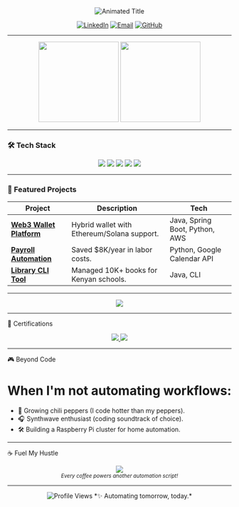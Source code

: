 <!-- Header with Animated Title and Badges -->
<div align="center">
  <img src="https://readme-typing-svg.demolab.com?font=Roboto+Slab&size=30&duration=4000&pause=1000&color=00F7FF&center=true&vCenter=true&width=500&lines=Hi+👋,+I'm+Lazarus+Magwaro;Full-Stack+Dev+%26+Automation+Pro;AWS+%7C+Java+%7C+Python+%7C+Web3" alt="Animated Title" />
  
  <!-- Social Badges -->
  [![LinkedIn](https://img.shields.io/badge/LinkedIn-Lazarus_Magwaro-00F7FF?style=flat&logo=linkedin)](https://linkedin.com/in/lazarus-magwaro-0067b333a)
  [![Email](https://img.shields.io/badge/Email-evanogero1%40gmail.com-FF00FF?style=flat&logo=gmail)](mailto:evanogero1@gmail.com)
  [![GitHub](https://img.shields.io/badge/Portfolio-GitHub-00F7FF?style=flat&logo=github)](https://github.com/Evan620?tab=repositories)
</div>

---

<!-- Stats Grid -->
<div align="center">
  <img height="180em" src="https://github-readme-stats.vercel.app/api?username=Evan620&show_icons=true&theme=dark&hide_border=true&bg_color=0A0A0A&title_color=00F7FF&icon_color=FF00FF" />
  <img height="180em" src="https://github-readme-streak-stats.herokuapp.com/?user=Evan620&theme=dark&hide_border=true&background=0A0A0A&stroke=00F7FF&ring=FF00FF&fire=FF00FF&currStreakLabel=00F7FF" />
</div>

---

<!-- Tech Stack with Animated Icons -->
### 🛠️ Tech Stack  
<p align="center">
  <img src="https://img.shields.io/badge/Java-ED8B00?style=for-the-badge&logo=openjdk&logoColor=white" />
  <img src="https://img.shields.io/badge/Python-3776AB?style=for-the-badge&logo=python&logoColor=white" />
  <img src="https://img.shields.io/badge/AWS-232F3E?style=for-the-badge&logo=amazon-aws&logoColor=white" />
  <img src="https://img.shields.io/badge/Spring_Boot-6DB33F?style=for-the-badge&logo=spring&logoColor=white" />
  <img src="https://img.shields.io/badge/Kotlin-7F52FF?style=for-the-badge&logo=kotlin&logoColor=white" />
</p>

---

<!-- Featured Projects -->
### 🚀 Featured Projects  
| Project | Description | Tech |  
|---------|-------------|------|  
| **[Web3 Wallet Platform](https://github.com/Evan620/Web3-Wallet-Platform)** | Hybrid wallet with Ethereum/Solana support. | Java, Spring Boot, Python, AWS |  
| **[Payroll Automation](https://github.com/Evan620/Payroll-Automation)** | Saved $8K/year in labor costs. | Python, Google Calendar API |  
| **[Library CLI Tool](https://github.com/Evan620/Library-CLI-Tool)** | Managed 10K+ books for Kenyan schools. | Java, CLI |  

---

<!-- GitHub Activity Graph -->
<div align="center">
  <img src="https://github-readme-activity-graph.vercel.app/graph?username=Evan620&theme=react-dark&bg_color=0A0A0A&hide_border=true&color=00F7FF&line=FF00FF" />
</div>

---

<!-- CERTIFICATIONS -->
📜 Certifications
<div align="center"> <a href="https://www.credly.com/badges/your-aws-badge-id"> <img src="https://img.shields.io/badge/AWS_Cloud_Practitioner-FF9900?style=for-the-badge&logo=amazonaws&logoColor=white" /> </a> <a href="https://certificate-link.com"> <img src="https://img.shields.io/badge/Virtual_Assistant_Pro-00F7FF?style=for-the-badge&logo=bookstack&logoColor=black" /> </a> </div>

---

<!-- FUN FACTS -->
🎮 Beyond Code
# When I'm not automating workflows:
- 🌱 Growing chili peppers (I code hotter than my peppers).
- 🎧 Synthwave enthusiast (coding soundtrack of choice).
- 🛠️ Building a Raspberry Pi cluster for home automation.

---

<!-- SUPPORT -->
☕ Fuel My Hustle
<div align="center"> <a href="https://buymeacoffee.com/your-link"> <img src="https://img.shields.io/badge/Buy_Me_A_Coffee-FFDD00?style=for-the-badge&logo=buy-me-a-coffee&logoColor=black" /> </a> <br/> <sub><i>Every coffee powers another automation script!</i></sub> </div>

---

<!-- Footer with Visitor Counter -->
<div align="center">
  <img src="https://komarev.com/ghpvc/?username=Evan620&label=Profile+Views&color=00F7FF&style=flat" alt="Profile Views" />  
  *✨ Automating tomorrow, today.*  
</div>
